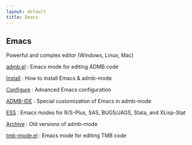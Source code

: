 ```yaml
---
layout: default
title: Emacs
---
```


Emacs
-----

Powerful and complex editor (Windows, Linux, Mac)

[admb.el](https://github.com/admb-project/admb/tree/master/contrib/emacs/admb.el)
: Emacs mode for editing ADMB code

[Install](install)
: How to install Emacs & admb-mode

[Configure](configure)
: Advanced Emacs configuration

[ADMB-IDE](/tools/admb-ide/)
: Special customization of Emacs in admb-mode

[ESS](ess)
: Emacs modes for R/S-Plus, SAS, BUGS/JAGS, Stata, and XLisp-Stat

[Archive](archive/)
: Old versions of admb-mode

[tmb-mode.el](https://github.com/kaskr/adcomp/blob/master/emacs/tmb.el)
: Emacs mode for editing TMB code
